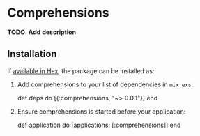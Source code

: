 # Comprehensions

**TODO: Add description**

## Installation

If [available in Hex](https://hex.pm/docs/publish), the package can be installed as:

  1. Add comprehensions to your list of dependencies in `mix.exs`:

        def deps do
          [{:comprehensions, "~> 0.0.1"}]
        end

  2. Ensure comprehensions is started before your application:

        def application do
          [applications: [:comprehensions]]
        end

